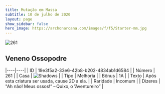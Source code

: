 ```yaml
---
title: Mutação em Massa
subtitle: 10 de julho de 2020
layout: page
show_sidebar: false
hero_image: https://archonarcana.com/images/f/f5/Starter-mm.jpg
---
```


![261](https://cdn.keyforgegame.com/media/card_front/pt/479_261_G3FWPV5J5Q4C_pt.png)

## Veneno Ossopodre

|----|----|
| ID | 19e3f5a2-33e6-42b8-b202-4834ab1d6584 |
| Número | 261 |
| Casa | ![Shadows](https://archonarcana.com/images/thumb/e/ee/Shadows.png/22px-Shadows.png "Sombras") |
| Tipo | Melhoria |
| Bônus | 1A |
| Texto | Após esta criatura ser usada, cause 2D a ela. |
| Raridade | Incomum |
| Dizeres | "Ah não! Meus ossos!” – Quixo, o ”Aventureiro” |

